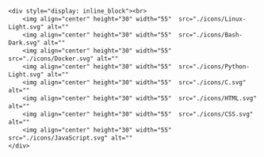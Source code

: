 ##
    <div style="display: inline_block"><br>
        <img align="center" height="30" width="55"  src="./icons/Linux-Light.svg" alt=""
        <img align="center" height="30" width="55"  src="./icons/Bash-Dark.svg" alt=""
        <img align="center" height="30" width="55"  src="./icons/Docker.svg" alt=""
        <img align="center" height="30" width="55"  src="./icons/Python-Light.svg" alt=""  
        <img align="center" height="30" width="55"  src="./icons/C.svg" alt=""
        <img align="center" height="30" width="55"  src="./icons/HTML.svg" alt=""
        <img align="center" height="30" width="55"  src="./icons/CSS.svg" alt=""  
        <img align="center" height="30" width="55"  src="./icons/JavaScript.svg" alt=""
    </div>      
##
